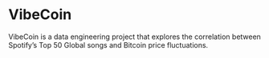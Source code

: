 # VibeCoin
VibeCoin is a data engineering project that explores the correlation between Spotify’s Top 50 Global songs and Bitcoin price fluctuations.
